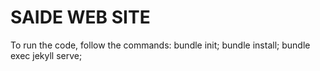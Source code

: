 # SAIDE WEB SITE

To run the code, follow the commands:
bundle init;
bundle install;
bundle exec jekyll serve;

